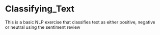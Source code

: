 # Classifying_Text
This is a basic NLP exercise that classifies text as either positive, negative or neutral using the sentiment review

